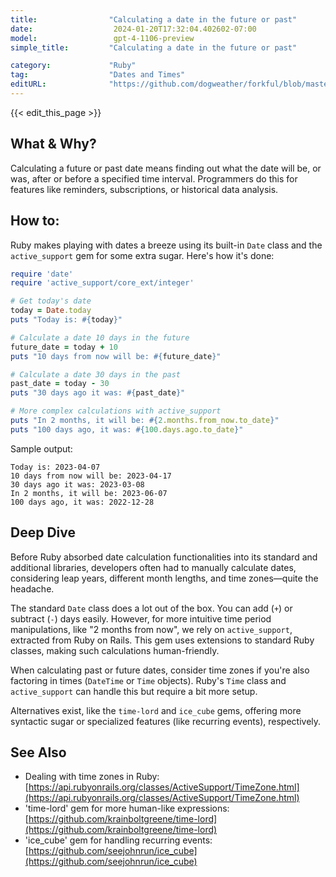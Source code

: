 ```yaml
---
title:                "Calculating a date in the future or past"
date:                  2024-01-20T17:32:04.402602-07:00
model:                 gpt-4-1106-preview
simple_title:         "Calculating a date in the future or past"

category:             "Ruby"
tag:                  "Dates and Times"
editURL:              "https://github.com/dogweather/forkful/blob/master/content/en/ruby/calculating-a-date-in-the-future-or-past.md"
---
```


{{< edit_this_page >}}

## What & Why?

Calculating a future or past date means finding out what the date will be, or was, after or before a specified time interval. Programmers do this for features like reminders, subscriptions, or historical data analysis.

## How to:

Ruby makes playing with dates a breeze using its built-in `Date` class and the `active_support` gem for some extra sugar. Here's how it's done:

```Ruby
require 'date'
require 'active_support/core_ext/integer'

# Get today's date
today = Date.today
puts "Today is: #{today}"

# Calculate a date 10 days in the future
future_date = today + 10
puts "10 days from now will be: #{future_date}"

# Calculate a date 30 days in the past
past_date = today - 30
puts "30 days ago it was: #{past_date}"

# More complex calculations with active_support
puts "In 2 months, it will be: #{2.months.from_now.to_date}"
puts "100 days ago, it was: #{100.days.ago.to_date}"
```

Sample output:

```
Today is: 2023-04-07
10 days from now will be: 2023-04-17
30 days ago it was: 2023-03-08
In 2 months, it will be: 2023-06-07
100 days ago, it was: 2022-12-28
```

## Deep Dive

Before Ruby absorbed date calculation functionalities into its standard and additional libraries, developers often had to manually calculate dates, considering leap years, different month lengths, and time zones—quite the headache.

The standard `Date` class does a lot out of the box. You can add (`+`) or subtract (`-`) days easily. However, for more intuitive time period manipulations, like "2 months from now", we rely on `active_support`, extracted from Ruby on Rails. This gem uses extensions to standard Ruby classes, making such calculations human-friendly.

When calculating past or future dates, consider time zones if you're also factoring in times (`DateTime` or `Time` objects). Ruby's `Time` class and `active_support` can handle this but require a bit more setup.

Alternatives exist, like the `time-lord` and `ice_cube` gems, offering more syntactic sugar or specialized features (like recurring events), respectively.

## See Also

- Dealing with time zones in Ruby: [https://api.rubyonrails.org/classes/ActiveSupport/TimeZone.html](https://api.rubyonrails.org/classes/ActiveSupport/TimeZone.html)
- 'time-lord' gem for more human-like expressions: [https://github.com/krainboltgreene/time-lord](https://github.com/krainboltgreene/time-lord)
- 'ice_cube' gem for handling recurring events: [https://github.com/seejohnrun/ice_cube](https://github.com/seejohnrun/ice_cube)
